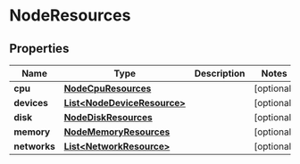

# NodeResources


## Properties

Name | Type | Description | Notes
------------ | ------------- | ------------- | -------------
**cpu** | [**NodeCpuResources**](NodeCpuResources.md) |  |  [optional]
**devices** | [**List&lt;NodeDeviceResource&gt;**](NodeDeviceResource.md) |  |  [optional]
**disk** | [**NodeDiskResources**](NodeDiskResources.md) |  |  [optional]
**memory** | [**NodeMemoryResources**](NodeMemoryResources.md) |  |  [optional]
**networks** | [**List&lt;NetworkResource&gt;**](NetworkResource.md) |  |  [optional]



